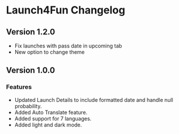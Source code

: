 # Launch4Fun Changelog

## Version 1.2.0

- Fix launches with pass date in upcoming tab
- New option to change theme

## Version 1.0.0

### Features

- Updated Launch Details to include formatted date and handle null probability.
- Added Auto Translate feature.
- Added support for 7 languages.
- Added light and dark mode.
